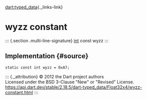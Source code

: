 [dart:typed\_data](../../dart-typed_data/dart-typed_data-library){._links-link}

wyzz constant
=============

::: {.section .multi-line-signature}
[int](../../dart-core/int-class) const wyzz
:::

Implementation {#source}
--------------

``` {.language-dart data-language="dart"}
static const int wyzz = 0xA7;
```

::: {._attribution}
© 2012 the Dart project authors\
Licensed under the BSD 3-Clause \"New\" or \"Revised\" License.\
<https://api.dart.dev/stable/2.18.5/dart-typed_data/Float32x4/wyzz-constant.html>
:::
